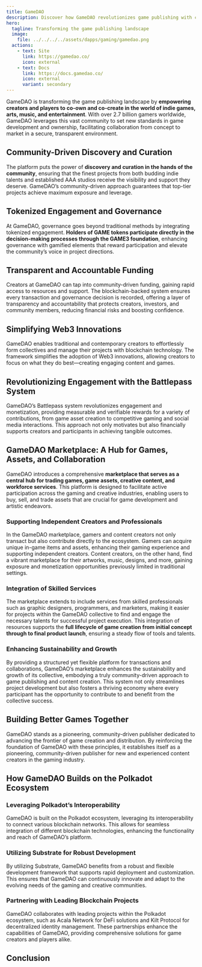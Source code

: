 ```yaml
---
title: GameDAO
description: Discover how GameDAO revolutionizes game publishing with community-driven ownership, transparent governance, and blockchain-powered collaboration.
hero:
  tagline: Transforming the game publishing landscape 
  image: 
    file: ../../../../assets/dapps/gaming/gamedao.png
  actions:
    - text: Site
      link: https://gamedao.co/
      icon: external
    - text: Docs
      link: https://docs.gamedao.co/
      icon: external
      variant: secondary
---
```


GameDAO is transforming the game publishing landscape by **empowering creators and players to co-own and co-create in the world of indie games, arts, music, and entertainment**. With over 2.7 billion gamers worldwide, GameDAO leverages this vast community to set new standards in game development and ownership, facilitating collaboration from concept to market in a secure, transparent environment.

Community-Driven Discovery and Curation
---------------------------------------

The platform puts the power of **discovery and curation in the hands of the community**, ensuring that the finest projects from both budding indie talents and established AAA studios receive the visibility and support they deserve. GameDAO’s community-driven approach guarantees that top-tier projects achieve maximum exposure and leverage.

Tokenized Engagement and Governance
-----------------------------------

At GameDAO, governance goes beyond traditional methods by integrating tokenized engagement. **Holders of GAME tokens participate directly in the decision-making processes through the GAME3 foundation**, enhancing governance with gamified elements that reward participation and elevate the community’s voice in project directions.

Transparent and Accountable Funding
-----------------------------------

Creators at GameDAO can tap into community-driven funding, gaining rapid access to resources and support. The blockchain-backed system ensures every transaction and governance decision is recorded, offering a layer of transparency and accountability that protects creators, investors, and community members, reducing financial risks and boosting confidence.

Simplifying Web3 Innovations
----------------------------

GameDAO enables traditional and contemporary creators to effortlessly form collectives and manage their projects with blockchain technology. The framework simplifies the adoption of Web3 innovations, allowing creators to focus on what they do best—creating engaging content and games.

Revolutionizing Engagement with the Battlepass System
-----------------------------------------------------

GameDAO’s Battlepass system revolutionizes engagement and monetization, providing measurable and verifiable rewards for a variety of contributions, from game asset creation to competitive gaming and social media interactions. This approach not only motivates but also financially supports creators and participants in achieving tangible outcomes.

GameDAO Marketplace: A Hub for Games, Assets, and Collaboration
---------------------------------------------------------------

GameDAO introduces a comprehensive **marketplace that serves as a central hub for trading games, game assets, creative content, and workforce services**. This platform is designed to facilitate active participation across the gaming and creative industries, enabling users to buy, sell, and trade assets that are crucial for game development and artistic endeavors.

### Supporting Independent Creators and Professionals

In the GameDAO marketplace, gamers and content creators not only transact but also contribute directly to the ecosystem. Gamers can acquire unique in-game items and assets, enhancing their gaming experience and supporting independent creators. Content creators, on the other hand, find a vibrant marketplace for their artworks, music, designs, and more, gaining exposure and monetization opportunities previously limited in traditional settings.

### Integration of Skilled Services

The marketplace extends to include services from skilled professionals such as graphic designers, programmers, and marketers, making it easier for projects within the GameDAO collective to find and engage the necessary talents for successful project execution. This integration of resources supports the **full lifecycle of game creation from initial concept through to final product launch**, ensuring a steady flow of tools and talents.

### Enhancing Sustainability and Growth

By providing a structured yet flexible platform for transactions and collaborations, GameDAO’s marketplace enhances the sustainability and growth of its collective, embodying a truly community-driven approach to game publishing and content creation. This system not only streamlines project development but also fosters a thriving economy where every participant has the opportunity to contribute to and benefit from the collective success.

Building Better Games Together
------------------------------

GameDAO stands as a pioneering, community-driven publisher dedicated to advancing the frontier of game creation and distribution. By reinforcing the foundation of GameDAO with these principles, it establishes itself as a pioneering, community-driven publisher for new and experienced content creators in the gaming industry.

How GameDAO Builds on the Polkadot Ecosystem
--------------------------------------------

### Leveraging Polkadot’s Interoperability

GameDAO is built on the Polkadot ecosystem, leveraging its interoperability to connect various blockchain networks. This allows for seamless integration of different blockchain technologies, enhancing the functionality and reach of GameDAO’s platform.

### Utilizing Substrate for Robust Development

By utilizing Substrate, GameDAO benefits from a robust and flexible development framework that supports rapid deployment and customization. This ensures that GameDAO can continuously innovate and adapt to the evolving needs of the gaming and creative communities.

### Partnering with Leading Blockchain Projects

GameDAO collaborates with leading projects within the Polkadot ecosystem, such as Acala Network for DeFi solutions and Kilt Protocol for decentralized identity management. These partnerships enhance the capabilities of GameDAO, providing comprehensive solutions for game creators and players alike.

Conclusion
----------
